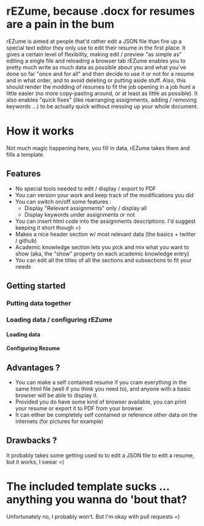 # rEZume, because .docx for resumes are a pain in the bum

rEZume is aimed at people that'd rather edit a JSON file than fire up a special text editor they only use to edit their resume in the first place.
It gives a certain level of flexibility, making edit / preview "as simple as" editing a single file and reloading a browser tab
rEZume enables you to pretty much write as much data as possible about you and what you've done so far "once and for all" and then 
decide to use it or not for a resume and in what order, and to avoid deleting or putting aside stuff. Also, this should render the modding of
resumes to fit the job opening in a job hunt a little easier (no more copy-pasting around, or at least as little as possible). 
It also enables "quick fixes" (like rearranging assignments, adding / removing keywords ...) to be actually quick without messing up your whole document.


# How it works

Not much magic happening here, you fill in data, rEZume takes them and fills a template.


## Features

* No special tools needed to edit / display / export to PDF
* You can version your work and keep track of the modifications you did
* You can switch on/off some features : 
    * Display "Relevant assignments" only / display all
    * Display keywords under assignments or not
* You can insert html code into the assignments descriptions. I'd suggest keeping it short though =)
* Makes a nice header section w/ most relevant data (the basics + twitter / github)
* Academic knowledge section lets you pick and mix what you want to show (aka, the "show" property on each academic knowledge entry)
* You can edit all the titles of all the sections and subsections to fit your needs

## Getting started

### Putting data together

### Loading data / configuring rEZume

#### Loading data

#### Configuring Rezume


## Advantages ?

* You can make a self contained resume if you cram everything in the same html file (well if you think you need to), and anyone with a basic browser will be able to display it.
* Provided you do have some kind of browser available, you can print your resume or export it to PDF from your browser.
* It can either be completely self contained or reference other data on the internets (for pictures for example)

## Drawbacks ?

It probably takes some getting used to to edit a JSON file to edit a resume, but it works, I swear =)


# The included template sucks ... anything you wanna do 'bout that?
Unfortunately no, I probably won't. But I'm okay with pull requests =)